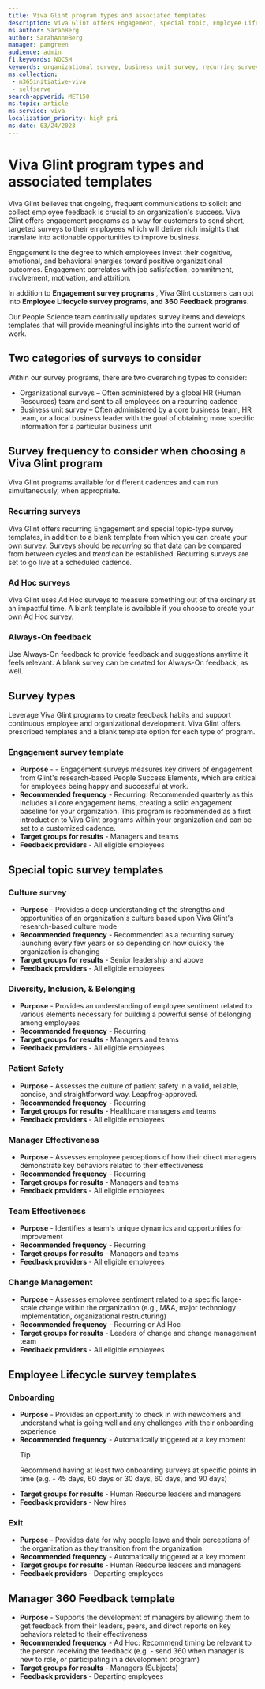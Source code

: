 ```yaml
---
title: Viva Glint program types and associated templates 
description: Viva Glint offers Engagement, special topic, Employee Lifecycle, and 360 feedback programs to surface insights and actions to improve businesses. 
ms.author: SarahBerg
author: SarahAnneBerg
manager: pamgreen
audience: admin
f1.keywords: NOCSH
keywords: organizational survey, business unit survey, recurring survey, engagement survey, quarterly engagement, diversity, inclusion and belonging survey, culture survey, manager effectiveness survey, patient safety survey, team effectiveness survey, ad hoc surveys, always on feedback, employee lifecycle, lifecycle surveys, exit survey, onboarding survey 360 feedback 
ms.collection: 
 - m365initiative-viva
 - selfserve
search-appverid: MET150
ms.topic: article
ms.service: viva
localization_priority: high pri
ms.date: 03/24/2023
---
```


# Viva Glint program types and associated templates

Viva Glint believes that ongoing, frequent communications to solicit and collect employee feedback is crucial to an organization's success. Viva Glint offers engagement programs as a way for customers to send short, targeted surveys to their employees which will deliver rich insights that translate into actionable opportunities to improve business.

Engagement is the degree to which employees invest their cognitive, emotional, and behavioral energies toward positive organizational outcomes. Engagement correlates with job satisfaction, commitment, involvement, motivation, and attrition.

In addition to **Engagement survey programs** , Viva Glint customers can opt into **Employee Lifecycle survey programs, and 360 Feedback programs.**

Our People Science team continually updates survey items and develops templates that will provide meaningful insights into the current world of work.

## Two categories of surveys to consider

Within our survey programs, there are two overarching types to consider:

- Organizational surveys – Often administered by a global HR (Human Resources) team and sent to all employees on a recurring cadence
- Business unit survey – Often administered by a core business team, HR team, or a local business leader with the goal of obtaining more specific information for a particular business unit

## Survey frequency to consider when choosing a Viva Glint program

Viva Glint programs available for different cadences and can run simultaneously, when appropriate.

### Recurring surveys

Viva Glint offers recurring Engagement and special topic-type survey templates, in addition to a blank template from which you can create your own survey. Surveys should be *recurring* so that data can be compared from between cycles and *trend* can be established. Recurring surveys are set to go live at a scheduled cadence.

### Ad Hoc surveys

Viva Glint uses Ad Hoc surveys to measure something out of the ordinary at an impactful time. A blank template is available if you choose to create your own Ad Hoc survey.

### Always-On feedback

Use Always-On feedback to provide feedback and suggestions anytime it feels relevant. A blank survey can be created for Always-On feedback, as well.

## Survey types

Leverage Viva Glint programs to create feedback habits and support continuous employee and organizational development. Viva Glint offers prescribed templates and a blank template option for each type of program.

### Engagement survey template

- **Purpose** -  - Engagement surveys measures key drivers of engagement from Glint's research-based People Success Elements, which are critical for employees being happy and successful at work.
- **Recommended frequency** - Recurring: Recommended quarterly as this includes all core engagement items, creating a solid engagement baseline for your organization. This program is recommended as a first introduction to Viva Glint programs within your organization and can be set to a customized cadence.
- **Target groups for results** - Managers and teams
- **Feedback providers** - All eligible employees

## Special topic survey templates

### Culture survey

- **Purpose** - Provides a deep understanding of the strengths and opportunities of an organization's culture based upon Viva Glint's research-based culture mode
- **Recommended frequency** - Recommended as a recurring survey launching every few years or so depending on how quickly the organization is changing
- **Target groups for results** - Senior leadership and above
- **Feedback providers** - All eligible employees

### Diversity, Inclusion, & Belonging

- **Purpose** - Provides an understanding of employee sentiment related to various elements necessary for building a powerful sense of belonging among employees
- **Recommended frequency** - Recurring
- **Target groups for results** - Managers and teams
- **Feedback providers** - All eligible employees

### Patient Safety

- **Purpose** - Assesses the culture of patient safety in a valid, reliable, concise, and straightforward way. Leapfrog-approved.
- **Recommended frequency** - Recurring
- **Target groups for results** - Healthcare managers and teams
- **Feedback providers** - All eligible employees

### Manager Effectiveness

- **Purpose** - Assesses employee perceptions of how their direct managers demonstrate key behaviors related to their effectiveness
- **Recommended frequency** - Recurring
- **Target groups for results** - Managers and teams
- **Feedback providers** - All eligible employees

### Team Effectiveness

- **Purpose** - Identifies a team's unique dynamics and opportunities for improvement
- **Recommended frequency** - Recurring
- **Target groups for results** - Managers and teams
- **Feedback providers** - All eligible employees

### Change Management

- **Purpose** - Assesses employee sentiment related to a specific large-scale change within the organization (e.g., M&A, major technology implementation, organizational restructuring)
- **Recommended frequency** - Recurring or Ad Hoc
- **Target groups for results** - Leaders of change and change management team
- **Feedback providers** - All eligible employees

## Employee Lifecycle survey templates

### Onboarding

- **Purpose** - Provides an opportunity to check in with newcomers and understand what is going well and any challenges with their onboarding experience
- **Recommended frequency** - Automatically triggered at a key moment
   > [!TIP]
   > Recommend having at least two onboarding surveys at specific points in time (e.g. - 45 days, 60 days or 30 days, 60 days, and 90 days)
- **Target groups for results** - Human Resource leaders and managers
- **Feedback providers** - New hires

### Exit

- **Purpose** - Provides data for why people leave and their perceptions of the organization as they transition from the organization
- **Recommended frequency** - Automatically triggered at a key moment
- **Target groups for results** - Human Resource leaders and managers 
- **Feedback providers** - Departing employees

## Manager 360 Feedback template

- **Purpose** - Supports the development of managers by allowing them to get feedback from their leaders, peers, and direct reports on key behaviors related to their effectiveness
- **Recommended frequency** - Ad Hoc: Recommend timing be relevant to the person receiving the feedback (e.g. - send 360 when manager is new to role, or participating in a development program)
- **Target groups for results** - Managers (Subjects)
- **Feedback providers** - Departing employees